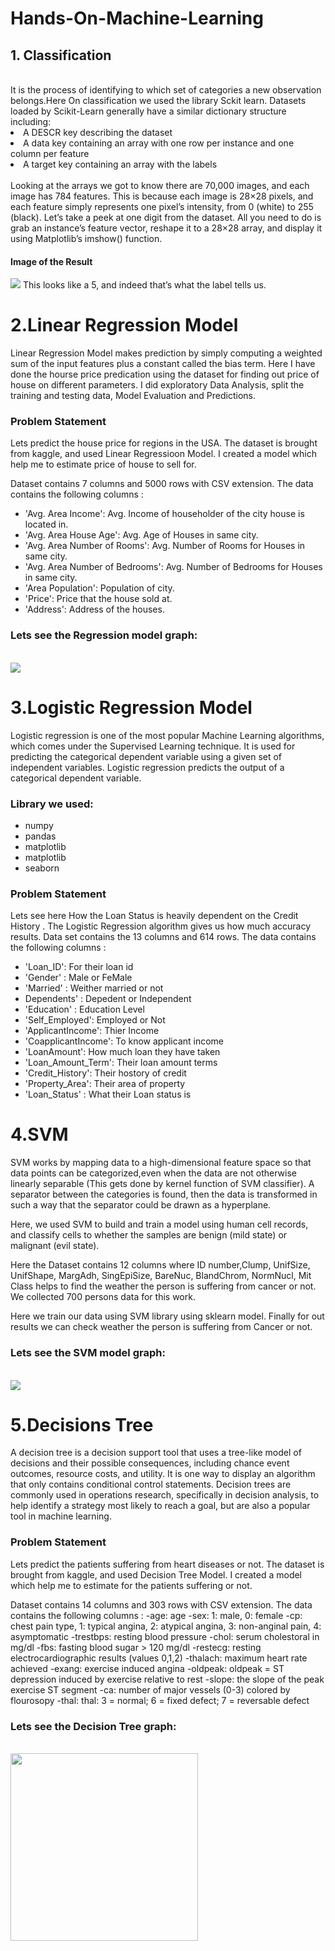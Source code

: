 # Hands-On-Machine-Learning
<h2> 1. Classification </h2> 
<br>  It is the process of identifying to which set of categories a new observation belongs.Here On classification we used the library Sckit learn.
Datasets loaded by Scikit-Learn generally have a similar dictionary structure including: 

<li>  A DESCR key describing the dataset </li>
<li>  A data key containing an array with one row per instance and one column per feature </li>
<li>  A target key containing an array with the labels </li>
<br>
Looking at the arrays we got to know there are 70,000 images, and each image has 784 features. This is because each image
is 28×28 pixels, and each feature simply represents one pixel’s intensity, from 0
(white) to 255 (black). Let’s take a peek at one digit from the dataset. All you need to
do is grab an instance’s feature vector, reshape it to a 28×28 array, and display it using
Matplotlib’s imshow() function.
<h4>Image of the Result</h4>
<img src=https://res.cloudinary.com/adeshpokhrel/image/upload/v1621076062/1_v7nx5p.png> </img>
This looks like a 5, and indeed that’s what the label tells us.


# 2.Linear Regression Model
Linear Regression Model makes prediction by simply computing a weighted sum of the input features plus a constant called the bias term. Here I have done the hourse price predication using the dataset for finding out price of house on different parameters. I did exploratory Data Analysis, split the training and testing data, Model Evaluation and Predictions. 

### Problem Statement
Lets predict the house price for regions in the USA. The dataset is brought from kaggle, and used Linear Regressioon Model. I created a model which help me to estimate price of house to sell for.

Dataset contains 7 columns and 5000 rows with CSV extension. 
The data contains the following columns :
- 'Avg. Area Income': Avg. Income of householder of the city house is located in.
- 'Avg. Area House Age': Avg. Age of Houses in same city.
- 'Avg. Area Number of Rooms': Avg. Number of Rooms for Houses in same city.
- 'Avg. Area Number of Bedrooms': Avg. Number of Bedrooms for Houses in same city.
- 'Area Population': Population of city.
- 'Price': Price that the house sold at.
- 'Address': Address of the houses.

<h3>Lets see the Regression model graph: </h3>
 <br>
 <img src=https://res.cloudinary.com/adeshpokhrel/image/upload/v1621148749/LinearRefression_byq72d.png> </img> </br>
 
 # 3.Logistic Regression Model
Logistic regression is one of the most popular Machine Learning algorithms, which comes under the Supervised Learning technique. It is used for predicting the categorical dependent variable using a given set of independent variables. Logistic regression predicts the output of a categorical dependent variable.

### Library we used: 
- numpy 
- pandas 
- matplotlib
- matplotlib
- seaborn

### Problem Statement 
Lets see here How the Loan Status is heavily dependent on the Credit History . The Logistic Regression algorithm gives us how much accuracy results.
Data set contains the 13 columns and 614 rows.
The data contains the following columns :
- 'Loan_ID': For their loan id
- 'Gender' : Male or FeMale
- 'Married'	: Weither married or not
- Dependents' : Depedent or Independent  
- 'Education' : Education Level
- 'Self_Employed': Employed or Not
-	'ApplicantIncome': Thier Income
-	'CoapplicantIncome': To know applicant income
-	'LoanAmount': How much loan they have taken
-	'Loan_Amount_Term': Their loan amount terms
-	'Credit_History':	Their hostory of credit
-	'Property_Area': Their area of property
-	'Loan_Status' : What their Loan status is

# 4.SVM 
SVM works by mapping data to a high-dimensional feature space so that data points can be categorized,even when the data are not otherwise linearly separable (This gets done by kernel function of SVM classifier). A separator between the categories is found, then the data is transformed in such a way that the separator could be drawn as a hyperplane.

Here, we used SVM to build and train a model using human cell records, and classify cells to whether the samples are benign (mild state) or malignant (evil state).

Here the Dataset contains 12 columns where ID number,Clump,	UnifSize,	UnifShape,	MargAdh,	SingEpiSize,	BareNuc,	BlandChrom,	NormNucl,	Mit	Class helps to find the weather the person is suffering from cancer or not. We collected 700 persons data for this work.

Here we train our data using SVM library using sklearn model. 
Finally for out results we can check weather the person is suffering from Cancer or not.
<h3>Lets see the SVM model graph: </h3>
<br>
 <img src=https://res.cloudinary.com/adeshpokhrel/image/upload/v1621405022/svm_qvyxaq.png> </img> </br>

# 5.Decisions Tree
A decision tree is a decision support tool that uses a tree-like model of decisions and their possible consequences, including chance event outcomes, resource costs, and utility. It is one way to display an algorithm that only contains conditional control statements. Decision trees are commonly used in operations research, specifically in decision analysis, to help identify a strategy most likely to reach a goal, but are also a popular tool in machine learning.

### Problem Statement
Lets predict the patients suffering from heart diseases or not. The dataset is brought from kaggle, and used Decision Tree Model. I created a model which help me to estimate for the patients suffering or not.

Dataset contains 14 columns and 303 rows with CSV extension. 
The data contains the following columns :
-age:			age
-sex:			1: male, 0: female
-cp:			chest pain type, 1: typical angina, 2: atypical angina, 3: non-anginal pain, 4: asymptomatic
-trestbps:			resting blood pressure
-chol:			 serum cholestoral in mg/dl
-fbs:			fasting blood sugar > 120 mg/dl
-restecg:			resting electrocardiographic results (values 0,1,2)
-thalach:			 maximum heart rate achieved
-exang:			exercise induced angina
-oldpeak:			oldpeak = ST depression induced by exercise relative to rest
-slope:			the slope of the peak exercise ST segment
-ca:			number of major vessels (0-3) colored by flourosopy
-thal:			thal: 3 = normal; 6 = fixed defect; 7 = reversable defect

<h3>Lets see the Decision Tree graph: </h3>
 <br>
 <img src=https://res.cloudinary.com/adeshpokhrel/image/upload/v1621405016/tumblr_inline_o24t595vJi1tcmcm4_1280_qkii15.png height=300 width=300> </img> </br>
















